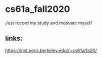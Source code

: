 # cs61a_fall2020
Just record my study and motivate myself
## links:
https://inst.eecs.berkeley.edu//~cs61a/fa20/
